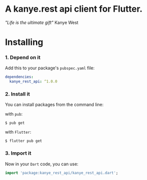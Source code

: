 # A kanye.rest api client for Flutter.

*"Life is the ultimate gift"*
Kanye West

# Installing

### 1. Depend on it

Add this to your package's `pubspec.yaml` file:

```yaml
dependencies:
  kanye_rest_api: ^1.0.0
```

### 2. Install it

You can install packages from the command line:

with `pub`:

```
$ pub get
```

with `Flutter`:

```
$ flutter pub get
```

### 3. Import it

Now in your `Dart` code, you can use:

```dart
import 'package:kanye_rest_api/kanye_rest_api.dart';
```